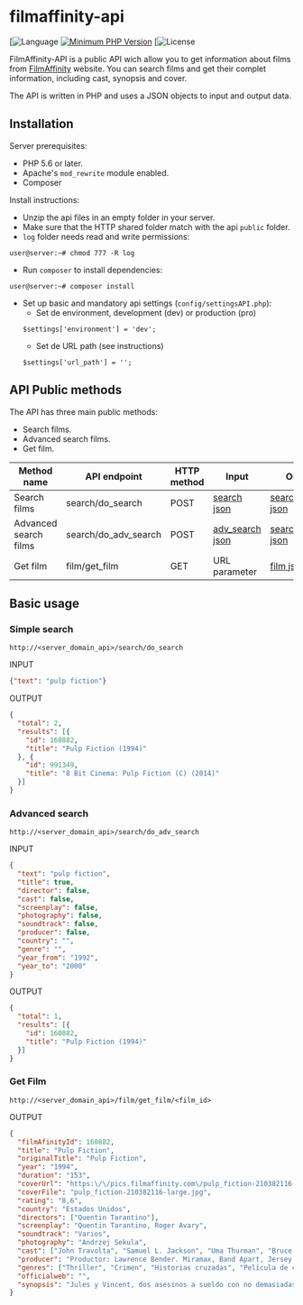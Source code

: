 # filmaffinity-api

[![Language](https://img.shields.io/github/languages/top/xsga/filmaffinity-api)
[![Minimum PHP Version](https://img.shields.io/badge/php-%3E%3D%205.6-8892BF?style=flat)](https://php.net/)
[![License](https://img.shields.io/github/license/xsga/filmaffinity-api)

FilmAffinity-API is a public API wich allow you to get information about films from [FilmAffinity](http://filmaffinity.com "FilmAffinity Home") website. You can search films and get their complet  information, including cast, synopsis and cover.

The API is written in PHP and uses a JSON objects to input and output data.

## Installation

Server prerequisites:

* PHP 5.6 or later.
* Apache's `mod_rewrite` module enabled.
* Composer

Install instructions:

* Unzip the api files in an empty folder in your server.
* Make sure that the HTTP shared folder match with the api `public` folder.
* `log` folder needs read and write permissions:
```
user@server:~# chmod 777 -R log
```
* Run `composer` to install dependencies:
```
user@server:~# composer install
```
* Set up basic and mandatory api settings (`config/settingsAPI.php`):
  * Set de environment, development (dev) or production (pro)
  ```
  $settings['environment'] = 'dev';
  ``` 
  * Set de URL path (see instructions)
  ```
  $settings['url_path'] = '';
  ```

## API Public methods
The API has three main public methods:

* Search films.
* Advanced search films.
* Get film.


|Method name|API endpoint|HTTP method|Input|Output|
|-----------|------------|-----------|-----|------|
|Search films|search/do_search|POST|[search json](https://github.com/xsga/filmaffinity-api/tree/master/api/resources/input/search.schema.json)|[search_results json](https://github.com/xsga/filmaffinity-api/tree/master/api/resources/output/search_results.schema.json)|
|Advanced search films|search/do_adv_search|POST|[adv_search json](https://github.com/xsga/filmaffinity-api/tree/master/api/resources/input/adv_search.schema.json)|[search_results json](https://github.com/xsga/filmaffinity-api/tree/master/api/resources/output/search_results.schema.json)|
|Get film|film/get_film|GET|URL parameter|[film json](https://github.com/xsga/filmaffinity-api/tree/master/api/resources/output/film.schema.json)|

## Basic usage

### Simple search
```
http://<server_domain_api>/search/do_search
```

INPUT
```json
{"text": "pulp fiction"}
```

OUTPUT
```json
{
  "total": 2,
  "results": [{
    "id": 160882,
    "title": "Pulp Fiction (1994)"
  }, {
    "id": 991349,
    "title": "8 Bit Cinema: Pulp Fiction (C) (2014)"
  }]
}
```

### Advanced search
```
http://<server_domain_api>/search/do_adv_search
```

INPUT
```json
{
  "text": "pulp fiction",
  "title": true,
  "director": false,
  "cast": false,
  "screenplay": false,
  "photography": false,
  "soundtrack": false,
  "producer": false,
  "country": "",
  "genre": "",
  "year_from": "1992",
  "year_to": "2000"
}
```

OUTPUT
```json
{
  "total": 1,
  "results": [{
    "id": 160882,
    "title": "Pulp Fiction (1994)"
  }]
}
```

### Get Film
```
http://<server_domain_api>/film/get_film/<film_id>
```

OUTPUT
```json
{
  "filmAfinityId": 160882,
  "title": "Pulp Fiction",
  "originalTitle": "Pulp Fiction",
  "year": "1994",
  "duration": "153",
  "coverUrl": "https:\/\/pics.filmaffinity.com\/pulp_fiction-210382116-large.jpg",
  "coverFile": "pulp_fiction-210382116-large.jpg",
  "rating": "8,6",
  "country": "Estados Unidos",
  "directors": ["Quentin Tarantino"],
  "screenplay": "Quentin Tarantino, Roger Avary",
  "soundtrack": "Varios",
  "photography": "Andrzej Sekula",
  "cast": ["John Travolta", "Samuel L. Jackson", "Uma Thurman", "Bruce Willis", "Ving Rhames", "Harvey Keitel", "Tim Roth", "Amanda Plummer", "María de Medeiros", "Eric Stoltz", "Rosanna Arquette", "Christopher Walken", "Paul Calderon", "Bronagh Gallagher", "Peter Greene", "Stephen Hibbert", "Angela Jones", "Phil LaMarr", "Robert Ruth", "Julia Sweeney", "Quentin Tarantino", "Frank Whaley", "Duane Whitaker", "Steve Buscemi", "Burr Steers"],
  "producer": "Productor: Lawrence Bender. Miramax, Band Apart, Jersey Films",
  "genres": ["Thriller", "Crimen", "Historias cruzadas", "Película de culto", "Comedia negra"],
  "officialweb": "",
  "synopsis": "Jules y Vincent, dos asesinos a sueldo con no demasiadas luces, trabajan para el gángster Marsellus Wallace. Vincent le confiesa a Jules que Marsellus le ha pedido que cuide de Mia, su atractiva mujer. Jules le recomienda prudencia porque es muy peligroso sobrepasarse con la novia del jefe. Cuando llega la hora de trabajar, ambos deben ponerse \"manos a la obra\". Su misión: recuperar un misterioso maletín."
}
```
